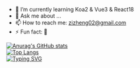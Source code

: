 
- 🌱 I’m currently learning Koa2 & Vue3 & React18
- 💬 Ask me about ...
- 📫 How to reach me: zizheng02@gmail.com
- ⚡ Fun fact: 🎾


[![Anurag's GitHub stats](https://github-readme-stats.vercel.app/api?username=zizheng02&hide=stars&count_private=true&show_icons=true)](https://github.com/anuraghazra/github-readme-stats)<br/>
[![Top Langs](https://github-readme-stats.vercel.app/api/top-langs/?username=anuraghazra&layout=compact&)](https://github.com/anuraghazra/github-readme-stats)<br/>
[![Typing SVG](https://readme-typing-svg.demolab.com?font=Fira+Code&pause=1000&width=435&lines=cout%3C%3C%22Hello+World%22%3C%3Cendl%F0%9F%9A%80)](https://git.io/typing-svg)
<!--
**zizheng02/zizheng02** is a ✨ _special_ ✨ repository because its `README.md` (this file) appears on your GitHub profile.

Here are some ideas to get you started:

- 🔭 I’m currently working on ...
- 🌱 I’m currently learning ...
- 👯 I’m looking to collaborate on ...
- 🤔 I’m looking for help with ...
- 💬 Ask me about ...
- 📫 How to reach me: ...
- 😄 Pronouns: ...
- ⚡ Fun fact: ...
-->
